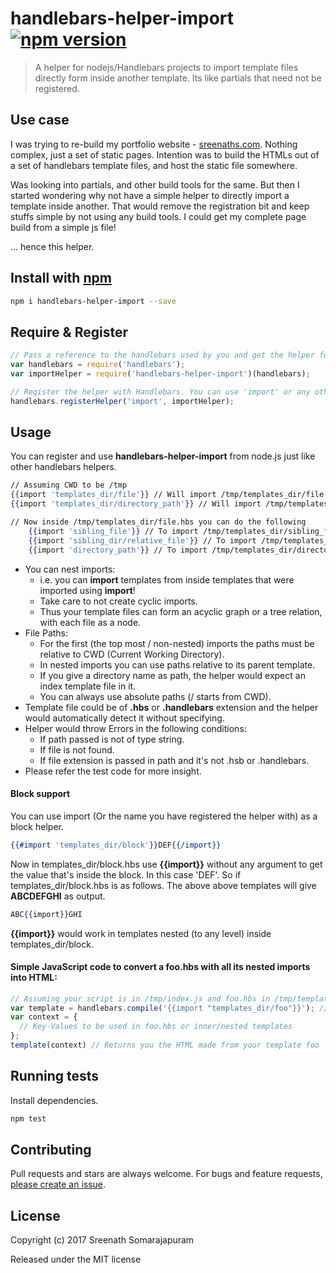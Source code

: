 # handlebars-helper-import [![npm version](https://badge.fury.io/js/handlebars-helper-import.svg)](https://badge.fury.io/js/handlebars-helper-import)

> A helper for nodejs/Handlebars projects to import template files directly form inside another template. Its like partials that need not be registered.

## Use case
I was trying to re-build my portfolio website - [sreenaths.com](http://www.sreenaths.com). Nothing complex, just a set of static pages. Intention was to build the HTMLs out of a set of handlebars template files, and host the static file somewhere.

Was looking into partials, and other build tools for the same. But then I started wondering why not have a simple helper to directly import a template inside another. That would remove the registration bit and keep stuffs simple by not using any build tools. I could get my complete page build from a simple js file!

... hence this helper.


## Install with [npm](npmjs.org)

```bash
npm i handlebars-helper-import --save
```

## Require & Register

```js
// Pass a reference to the handlebars used by you and get the helper function
var handlebars = require('handlebars');
var importHelper = require('handlebars-helper-import')(handlebars);

// Register the helper with Handlebars. You can use 'import' or any other name that you are comfortable with.
handlebars.registerHelper('import', importHelper);
```

## Usage

You can register and use **handlebars-helper-import** from node.js just like other handlebars helpers.

```hbs
// Assuming CWD to be /tmp
{{import 'templates_dir/file'}} // Will import /tmp/templates_dir/file.(hbs OR handlebars)
{{import 'templates_dir/directory_path'}} // Will import /tmp/templates_dir/directory_path/index.(hbs OR handlebars)

// Now inside /tmp/templates_dir/file.hbs you can do the following
    {{import 'sibling_file'}} // To import /tmp/templates_dir/sibling_file.(hbs OR handlebars)
    {{import 'sibling_dir/relative_file'}} // To import /tmp/templates_dir/sibling_dir/relative_file.(hbs OR handlebars)
    {{import 'directory_path'}} // To import /tmp/templates_dir/directory_path/index.(hbs OR handlebars)
```

- You can nest imports:
  - i.e. you can **import** templates from inside templates that were imported using **import**!
  - Take care to not create cyclic imports.
  - Thus your template files can form an acyclic graph or a tree relation, with each file as a node.
- File Paths:
  - For the first (the top most / non-nested) imports the paths must be relative to CWD (Current Working Directory).
  - In nested imports you can use paths relative to its parent template.
  - If you give a directory name as path, the helper would expect an index template file in it.
  - You can always use absolute paths (/ starts from CWD).
- Template file could be of **.hbs** or **.handlebars** extension and the helper would automatically detect it without specifying.
- Helper would throw Errors in the following conditions:
  - If path passed is not of type string.
  - If file is not found.
  - If file extension is passed in path and it's not .hsb or .handlebars.
- Please refer the test code for more insight.

#### Block support
You can use import (Or the name you have registered the helper with) as a block helper.
```hbs
{{#import 'templates_dir/block'}}DEF{{/import}}
```
Now in templates_dir/block.hbs use **{{import}}** without any argument to get the value that's inside the block. In this case 'DEF'. So if templates_dir/block.hbs is as follows. The above above templates will give **ABCDEFGHI** as output.
```hbs
ABC{{import}}GHI
```
**{{import}}** would work in templates nested (to any level) inside templates_dir/block.


#### Simple JavaScript code to convert a foo.hbs with all its nested imports into HTML:
```js
// Assuming your script is in /tmp/index.js and foo.hbs in /tmp/templates_dir/ - (CWD = /tmp).
var template = handlebars.compile('{{import "templates_dir/foo"}}'); // Will imports /tmp/templates_dir/foo.(hbs OR handlebars) file
var context = {
  // Key-Values to be used in foo.hbs or inner/nested templates
};
template(context) // Returns you the HTML made from your template foo
```

## Running tests
Install dependencies.

```bash
npm test
```

## Contributing
Pull requests and stars are always welcome. For bugs and feature requests, [please create an issue](https://github.com/sreenaths/handlebars-helper-import/issues).

## License
Copyright (c) 2017 Sreenath Somarajapuram

Released under the MIT license